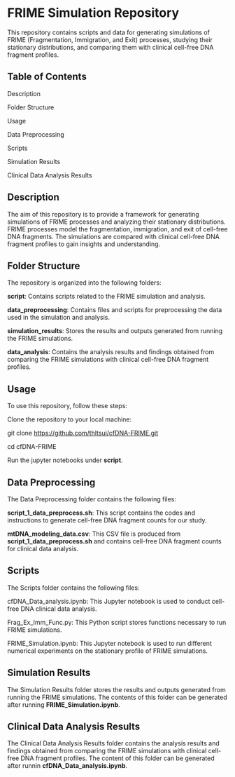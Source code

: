 # FRIME Simulation Repository

This repository contains scripts and data for generating simulations of FRIME (Fragmentation, Immigration, and Exit) processes, studying their stationary distributions, and comparing them with clinical cell-free DNA fragment profiles.

## Table of Contents

Description

Folder Structure

Usage

Data Preprocessing

Scripts

Simulation Results

Clinical Data Analysis Results


## Description

The aim of this repository is to provide a framework for generating simulations of FRIME processes and analyzing their stationary distributions. FRIME processes model the fragmentation, immigration, and exit of cell-free DNA fragments. The simulations are compared with clinical cell-free DNA fragment profiles to gain insights and understanding.

## Folder Structure

The repository is organized into the following folders:

**script**: Contains scripts related to the FRIME simulation and analysis.

**data_preprocessing**: Contains files and scripts for preprocessing the data used in the simulation and analysis.

**simulation_results**: Stores the results and outputs generated from running the FRIME simulations.

**data_analysis**: Contains the analysis results and findings obtained from comparing the FRIME simulations with clinical cell-free DNA fragment profiles.

## Usage

To use this repository, follow these steps:

Clone the repository to your local machine:

git clone https://github.com/thltsui/cfDNA-FRIME.git

cd cfDNA-FRIME

Run the jupyter notebooks under **script**.


## Data Preprocessing

The Data Preprocessing folder contains the following files:


**script_1_data_preprocess.sh**: This script contains the codes and instructions to generate cell-free DNA fragment counts for our study.


**mtDNA_modeling_data.csv**: This CSV file is produced from **script_1_data_preprocess.sh** and contains cell-free DNA fragment counts for clinical data analysis.


## Scripts

The Scripts folder contains the following files:


cfDNA_Data_analysis.ipynb: This Jupyter notebook is used to conduct cell-free DNA clinical data analysis.


Frag_Ex_Imm_Func.py: This Python script stores functions necessary to run FRIME simulations.


FRIME_Simulation.ipynb: This Jupyter notebook is used to run different numerical experiments on the stationary profile of FRIME simulations.


## Simulation Results

The Simulation Results folder stores the results and outputs generated from running the FRIME simulations. The contents of this folder can be generated after running **FRIME_Simulation.ipynb**.


## Clinical Data Analysis Results

The Clinical Data Analysis Results folder contains the analysis results and findings obtained from comparing the FRIME simulations with clinical cell-free DNA fragment profiles. The content of this folder can be generated after runnin **cfDNA_Data_analysis.ipynb**.
